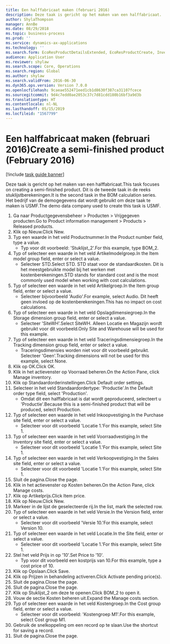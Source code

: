 ```yaml
---
title: Een halffabricaat maken (februari 2016)
description: Deze taak is gericht op het maken van een halffabricaat.
author: ShylaThompson
manager: AnnBe
ms.date: 08/29/2018
ms.topic: business-process
ms.prod: ''
ms.service: dynamics-ax-applications
ms.technology: ''
ms.search.form: EcoResProductDetailsExtended, EcoResProductCreate, InventItemOrderSetup, InventItemPrice
audience: Application User
ms.reviewer: shylaw
ms.search.scope: Core, Operations
ms.search.region: Global
ms.author: shylaw
ms.search.validFrom: 2016-06-30
ms.dyn365.ops.version: Version 7.0.0
ms.openlocfilehash: 9caeae552471eed1cb1d8630f387ca31107fcece
ms.sourcegitcommit: 9d4c7edd0ae2053c37c7d81cdd180b16bf3a9d3b
ms.translationtype: HT
ms.contentlocale: nl-NL
ms.lasthandoff: 05/15/2019
ms.locfileid: "1567799"
---
```

# <a name="create-a-semi-finished-product-february-2016"></a><span data-ttu-id="f344f-103">Een halffabricaat maken (februari 2016)</span><span class="sxs-lookup"><span data-stu-id="f344f-103">Create a semi-finished product (February 2016)</span></span>

[!include [task guide banner](../../includes/task-guide-banner.md)]

<span data-ttu-id="f344f-104">Deze taak is gericht op het maken van een halffabricaat.</span><span class="sxs-lookup"><span data-stu-id="f344f-104">This task focuses on creating a semi-finished product.</span></span> <span data-ttu-id="f344f-105">Dit is de tweede taak in de reeks stuklijstberekeningen.</span><span class="sxs-lookup"><span data-stu-id="f344f-105">It is the second task in the BOM calculation series.</span></span> <span data-ttu-id="f344f-106">Het bedrijf van de demogegevens dat wordt gebruikt om deze taak te maken is USMF.</span><span class="sxs-lookup"><span data-stu-id="f344f-106">The demo data company used to create this task is USMF.</span></span>

1. <span data-ttu-id="f344f-107">Ga naar Productgegevensbeheer > Producten > Vrijgegeven producten.</span><span class="sxs-lookup"><span data-stu-id="f344f-107">Go to Product information management > Products > Released products.</span></span>
2. <span data-ttu-id="f344f-108">Klik op Nieuw.</span><span class="sxs-lookup"><span data-stu-id="f344f-108">Click New.</span></span>
3. <span data-ttu-id="f344f-109">Typ een waarde in het veld Productnummer.</span><span class="sxs-lookup"><span data-stu-id="f344f-109">In the Product number field, type a value.</span></span>
    * <span data-ttu-id="f344f-110">Typ voor dit voorbeeld: 'Stuklijst_2'.</span><span class="sxs-lookup"><span data-stu-id="f344f-110">For this example, type BOM_2.</span></span>  
4. <span data-ttu-id="f344f-111">Typ of selecteer een waarde in het veld Artikelmodelgroep.</span><span class="sxs-lookup"><span data-stu-id="f344f-111">In the Item model group field, enter or select a value.</span></span>
    * <span data-ttu-id="f344f-112">Selecteer STD.</span><span class="sxs-lookup"><span data-stu-id="f344f-112">Select STD.</span></span> <span data-ttu-id="f344f-113">STD staat voor de standaardkosten. Dit is het meestgebruikte model bij het werken met kostenberekeningen.</span><span class="sxs-lookup"><span data-stu-id="f344f-113">STD stands for standard cost and is the most commonly used model when working with cost calculations.</span></span>  
5. <span data-ttu-id="f344f-114">Typ of selecteer een waarde in het veld Artikelgroep.</span><span class="sxs-lookup"><span data-stu-id="f344f-114">In the Item group field, enter or select a value.</span></span>
    * <span data-ttu-id="f344f-115">Selecteer bijvoorbeeld 'Audio'.</span><span class="sxs-lookup"><span data-stu-id="f344f-115">For example, select Audio.</span></span> <span data-ttu-id="f344f-116">Dit heeft geen invloed op de kostenberekeningen.</span><span class="sxs-lookup"><span data-stu-id="f344f-116">This has no impact on cost calculations.</span></span>  
6. <span data-ttu-id="f344f-117">Typ of selecteer een waarde in het veld Opslagdimensiegroep.</span><span class="sxs-lookup"><span data-stu-id="f344f-117">In the Storage dimension group field, enter or select a value.</span></span>
    * <span data-ttu-id="f344f-118">Selecteer 'SiteWH'.</span><span class="sxs-lookup"><span data-stu-id="f344f-118">Select SiteWH.</span></span> <span data-ttu-id="f344f-119">Alleen Locatie en Magazijn wordt gebruikt voor dit voorbeeld.</span><span class="sxs-lookup"><span data-stu-id="f344f-119">Only Site and Warehouse will be used for this example.</span></span>  
7. <span data-ttu-id="f344f-120">Typ of selecteer een waarde in het veld Traceringsdimensiegroep.</span><span class="sxs-lookup"><span data-stu-id="f344f-120">In the Tracking dimension group field, enter or select a value.</span></span>
    * <span data-ttu-id="f344f-121">Traceringsdimensies worden niet voor dit voorbeeld gebruikt. Selecteer 'Geen'.</span><span class="sxs-lookup"><span data-stu-id="f344f-121">Tracking dimensions will not be used for this example, select None.</span></span>  
8. <span data-ttu-id="f344f-122">Klik op OK.</span><span class="sxs-lookup"><span data-stu-id="f344f-122">Click OK.</span></span>
9. <span data-ttu-id="f344f-123">Klik in het actievenster op Voorraad beheren.</span><span class="sxs-lookup"><span data-stu-id="f344f-123">On the Action Pane, click Manage inventory.</span></span>
10. <span data-ttu-id="f344f-124">Klik op Standaardorderinstellingen.</span><span class="sxs-lookup"><span data-stu-id="f344f-124">Click Default order settings.</span></span>
11. <span data-ttu-id="f344f-125">Selecteer in het veld Standaardordertype: 'Productie'.</span><span class="sxs-lookup"><span data-stu-id="f344f-125">In the Default order type field, select 'Production'.</span></span>
    * <span data-ttu-id="f344f-126">Omdat dit een halffabricaat is dat wordt geproduceerd, selecteert u 'Productie'.</span><span class="sxs-lookup"><span data-stu-id="f344f-126">Because this is a semi-finished product that will be produced, select Production.</span></span>  
12. <span data-ttu-id="f344f-127">Typ of selecteer een waarde in het veld Inkoopvestiging.</span><span class="sxs-lookup"><span data-stu-id="f344f-127">In the Purchase site field, enter or select a value.</span></span>
    * <span data-ttu-id="f344f-128">Selecteer voor dit voorbeeld 'Locatie 1.'</span><span class="sxs-lookup"><span data-stu-id="f344f-128">For this example, select Site 1.</span></span>  
13. <span data-ttu-id="f344f-129">Typ of selecteer een waarde in het veld Voorraadvestiging.</span><span class="sxs-lookup"><span data-stu-id="f344f-129">In the Inventory site field, enter or select a value.</span></span>
    * <span data-ttu-id="f344f-130">Selecteer voor dit voorbeeld 'Locatie 1.'</span><span class="sxs-lookup"><span data-stu-id="f344f-130">For this example, select Site 1.</span></span>  
14. <span data-ttu-id="f344f-131">Typ of selecteer een waarde in het veld Verkoopvestiging.</span><span class="sxs-lookup"><span data-stu-id="f344f-131">In the Sales site field, enter or select a value.</span></span>
    * <span data-ttu-id="f344f-132">Selecteer voor dit voorbeeld 'Locatie 1.'</span><span class="sxs-lookup"><span data-stu-id="f344f-132">For this example, select Site 1.</span></span>  
15. <span data-ttu-id="f344f-133">Sluit de pagina.</span><span class="sxs-lookup"><span data-stu-id="f344f-133">Close the page.</span></span>
16. <span data-ttu-id="f344f-134">Klik in het actievenster op Kosten beheren.</span><span class="sxs-lookup"><span data-stu-id="f344f-134">On the Action Pane, click Manage costs.</span></span>
17. <span data-ttu-id="f344f-135">Klik op Artikelprijs.</span><span class="sxs-lookup"><span data-stu-id="f344f-135">Click Item price.</span></span>
18. <span data-ttu-id="f344f-136">Klik op Nieuw.</span><span class="sxs-lookup"><span data-stu-id="f344f-136">Click New.</span></span>
19. <span data-ttu-id="f344f-137">Markeer in de lijst de geselecteerde rij.</span><span class="sxs-lookup"><span data-stu-id="f344f-137">In the list, mark the selected row.</span></span>
20. <span data-ttu-id="f344f-138">Typ of selecteer een waarde in het veld Versie.</span><span class="sxs-lookup"><span data-stu-id="f344f-138">In the Version field, enter or select a value.</span></span>
    * <span data-ttu-id="f344f-139">Selecteer voor dit voorbeeld 'Versie 10.'</span><span class="sxs-lookup"><span data-stu-id="f344f-139">For this example, select Version 10.</span></span>  
21. <span data-ttu-id="f344f-140">Typ of selecteer een waarde in het veld Locatie.</span><span class="sxs-lookup"><span data-stu-id="f344f-140">In the Site field, enter or select a value.</span></span>
    * <span data-ttu-id="f344f-141">Selecteer voor dit voorbeeld 'Locatie 1.'</span><span class="sxs-lookup"><span data-stu-id="f344f-141">For this example, select Site 1.</span></span>  
22. <span data-ttu-id="f344f-142">Stel het veld Prijs in op '10'.</span><span class="sxs-lookup"><span data-stu-id="f344f-142">Set Price to '10'.</span></span>
    * <span data-ttu-id="f344f-143">Typ voor dit voorbeeld een kostprijs van 10.</span><span class="sxs-lookup"><span data-stu-id="f344f-143">For this example, type a cost price of 10.</span></span>  
23. <span data-ttu-id="f344f-144">Klik op Opslaan.</span><span class="sxs-lookup"><span data-stu-id="f344f-144">Click Save.</span></span>
24. <span data-ttu-id="f344f-145">Klik op Prijzen in behandeling activeren.</span><span class="sxs-lookup"><span data-stu-id="f344f-145">Click Activate pending price(s).</span></span>
25. <span data-ttu-id="f344f-146">Sluit de pagina.</span><span class="sxs-lookup"><span data-stu-id="f344f-146">Close the page.</span></span>
26. <span data-ttu-id="f344f-147">Sluit de pagina.</span><span class="sxs-lookup"><span data-stu-id="f344f-147">Close the page.</span></span>
27. <span data-ttu-id="f344f-148">Klik op Stuklijst_2 om deze te openen.</span><span class="sxs-lookup"><span data-stu-id="f344f-148">Click BOM_2 to open it.</span></span>
28. <span data-ttu-id="f344f-149">Vouw de sectie Kosten beheren uit.</span><span class="sxs-lookup"><span data-stu-id="f344f-149">Expand the Manage costs section.</span></span>
29. <span data-ttu-id="f344f-150">Typ of selecteer een waarde in het veld Kostengroep.</span><span class="sxs-lookup"><span data-stu-id="f344f-150">In the Cost group field, enter or select a value.</span></span>
    * <span data-ttu-id="f344f-151">Selecteer voor dit voorbeeld: 'Kostengroep M1'.</span><span class="sxs-lookup"><span data-stu-id="f344f-151">For this example, select Cost group M1.</span></span>  
30. <span data-ttu-id="f344f-152">Gebruik de snelkoppeling om een record op te slaan.</span><span class="sxs-lookup"><span data-stu-id="f344f-152">Use the shortcut for saving a record.</span></span>
31. <span data-ttu-id="f344f-153">Sluit de pagina.</span><span class="sxs-lookup"><span data-stu-id="f344f-153">Close the page.</span></span>


